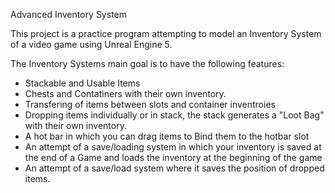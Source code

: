 Advanced Inventory System

This project is a practice program attempting to model an Inventory System of a video game using Unreal Engine 5.

The Inventory Systems main goal is to have the following features:
* Stackable and Usable Items
* Chests and Contatiners with their own inventory.
* Transfering of items between slots and container inventroies
* Dropping items individually or in stack, the stack generates a "Loot Bag" with their own inventory.
* A hot bar in which you can drag items to Bind them to the hotbar slot
* An attempt of a save/loading system in which your inventory is saved at the end of a Game and loads the inventory at the beginning of the game
* An attempt of a save/load system where it saves the position of dropped items.
